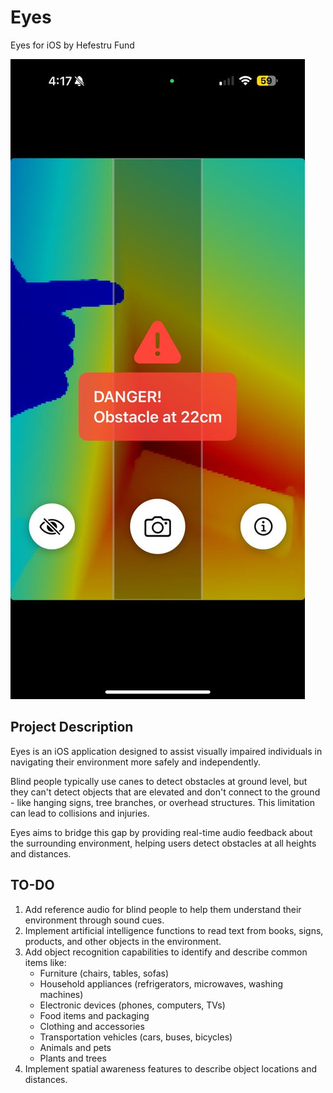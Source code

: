 # Eyes
Eyes for iOS by Hefestru Fund

![Project Reference Image](assets/example.jpeg)

## Project Description

Eyes is an iOS application designed to assist visually impaired individuals in navigating their environment more safely and independently. 

Blind people typically use canes to detect obstacles at ground level, but they can't detect objects that are elevated and don't connect to the ground - like hanging signs, tree branches, or overhead structures. This limitation can lead to collisions and injuries.

Eyes aims to bridge this gap by providing real-time audio feedback about the surrounding environment, helping users detect obstacles at all heights and distances.

## TO-DO

1. Add reference audio for blind people to help them understand their environment through sound cues.
2. Implement artificial intelligence functions to read text from books, signs, products, and other objects in the environment.
3. Add object recognition capabilities to identify and describe common items like:
   - Furniture (chairs, tables, sofas)
   - Household appliances (refrigerators, microwaves, washing machines)
   - Electronic devices (phones, computers, TVs)
   - Food items and packaging
   - Clothing and accessories
   - Transportation vehicles (cars, buses, bicycles)
   - Animals and pets
   - Plants and trees
4. Implement spatial awareness features to describe object locations and distances.